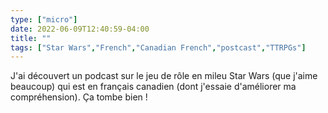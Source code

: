 ```yaml
---
type: ["micro"]
date: 2022-06-09T12:40:59-04:00
title: ""
tags: ["Star Wars","French","Canadian French","postcast","TTRPGs"]
---
```

J'ai découvert un podcast sur le jeu de rôle en mileu Star Wars (que j'aime beaucoup) qui est en français canadien (dont j'essaie d'améliorer ma compréhension). Ça tombe bien !
